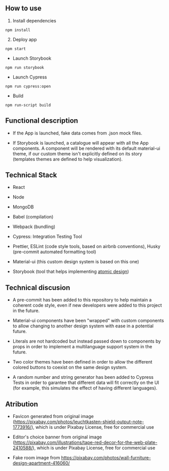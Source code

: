## How to use

1. Install dependencies

```
npm install
```

2. Deploy app

```
npm start
```

- Launch Storybook

```
npm run storybook
```

- Launch Cypress

```
npm run cypress:open
```

- Build

```
npm run-script build
```

## Functional description

- If the App is launched, fake data comes from .json mock files.

- If Storybook is launched, a catalogue will appear with all the App components. A component will be rendered with its default material-ui theme, if our custom theme isn't explicitly defined on its story (templates themes are defined to help visualization).

## Technical Stack

- React

- Node
- MongoDB

- Babel (compilation)
- Webpack (bundling)

- Cypress: Integration Testing Tool

- Prettier, ESLint (code style tools, based on airbnb conventions), Husky (pre-commit automated formatting tool)

- Material-ui (this custom design system is based on this one)
- Storybook (tool that helps implementing [atomic design](https://bradfrost.com/blog/post/atomic-web-design/))

## Technical discusion

- A pre-commit has been added to this repository to help maintain a coherent code style, even if new developers were added to this project in the future.

- Material-ui components have been "wrapped" with custom components to allow changing to another design system with ease in a potential future.

- Literals are not hardcoded but instead passed down to components by props in order to implement a multilanguage support system in the future.

- Two color themes have been defined in order to allow the different colored buttons to coexist on the same design system.

- A random number and string generator has been added to Cypress Tests in order to garantee that different data will fit correctly on the UI (for example, this simulates the effect of having different languages).

## Atribution

- Favicon generated from original image (https://pixabay.com/photos/leuchtkasten-shield-output-note-1773916/), which is under Pixabay License, free for commercial use

- Editor's choice banner from original image (https://pixabay.com/illustrations/tape-red-decor-for-the-web-plate-2410588/), which is under Pixabay License, free for commercial use

- Fake room image from https://pixabay.com/photos/wall-furniture-design-apartment-416060/
